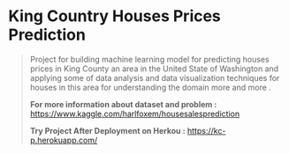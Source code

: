 # King Country Houses Prices Prediction 

>Project for building machine learning model for predicting houses prices in King County an area in the United State of Washington and applying some of data analysis and data visualization techniques for houses in this area for understanding the domain more and more .
>
> **For more information about dataset and problem :**
https://www.kaggle.com/harlfoxem/housesalesprediction
>
> **Try Project After Deployment on Herkou  :** 
https://kc-p.herokuapp.com/

